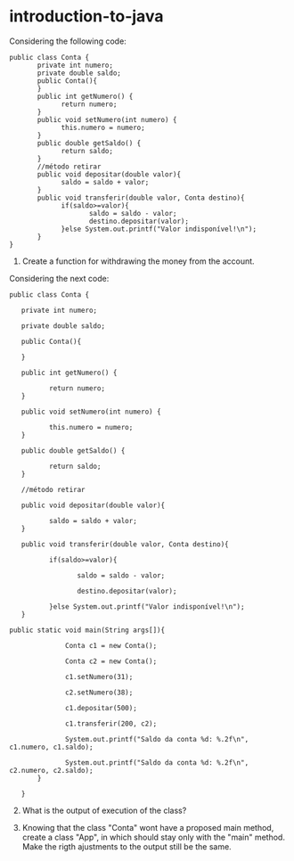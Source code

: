 # introduction-to-java

Considering the following code:  

```
public class Conta {
       private int numero;
       private double saldo;
       public Conta(){    
       }
       public int getNumero() {
             return numero;
       }
       public void setNumero(int numero) {
             this.numero = numero;
       }
       public double getSaldo() {
             return saldo;
       }
       //método retirar
       public void depositar(double valor){
             saldo = saldo + valor;
       }
       public void transferir(double valor, Conta destino){
             if(saldo>=valor){
                    saldo = saldo - valor;
                    destino.depositar(valor);
             }else System.out.printf("Valor indisponível!\n");
       }
}

```

1. Create a function for withdrawing the money from the account.  

Considering the next code:  

```
public class Conta {

   private int numero;

   private double saldo;

   public Conta(){    

   }

   public int getNumero() {

          return numero;
   }

   public void setNumero(int numero) {

          this.numero = numero;
   }

   public double getSaldo() {

          return saldo;
   }

   //método retirar

   public void depositar(double valor){

          saldo = saldo + valor;
   }

   public void transferir(double valor, Conta destino){

          if(saldo>=valor){

                 saldo = saldo - valor;

                 destino.depositar(valor);

          }else System.out.printf("Valor indisponível!\n");
   }

public static void main(String args[]){

              Conta c1 = new Conta();

              Conta c2 = new Conta();

              c1.setNumero(31);

              c2.setNumero(38);

              c1.depositar(500);

              c1.transferir(200, c2);

              System.out.printf("Saldo da conta %d: %.2f\n", c1.numero, c1.saldo);

              System.out.printf("Saldo da conta %d: %.2f\n", c2.numero, c2.saldo);
       }

   }

```
  
2. What is the output of execution of the class?  

3. Knowing that the class "Conta" wont have a proposed main method, create a class "App", in which should stay only with the "main" method. Make the rigth ajustments to the output still be the same.  
